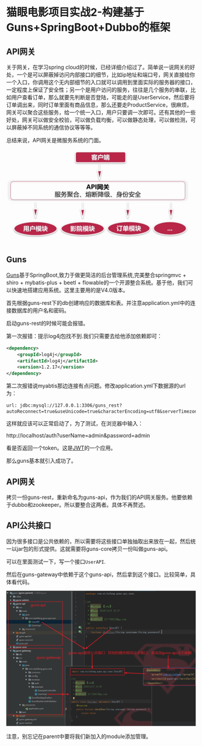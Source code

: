 # 猫眼电影项目实战2-构建基于Guns+SpringBoot+Dubbo的框架

## API网关


关于网关，在学习spring cloud的时候，已经详细介绍过了。简单说一说网关的好处，一个是可以屏蔽掉访问内部接口的细节，比如ip地址和端口号，网关直接给你一个入口，你调用这个无内部细节的入口就可以调用到里面实际的服务器的接口，一定程度上保证了安全性；另一个是用户访问的服务，往往是几个服务的串联，比如用户查看订单，那么就要先判断是否登陆，可能走的是UserService，然后要将订单调出来，同时订单里面有商品信息，那么还要走ProductService，很麻烦，网关可以聚合这些服务，给一个统一入口，用户只要调一次即可。还有其他的一些好处，网关可以做安全校验，可以做负载均衡，可以做静态处理，可以做检测，可以屏蔽掉不同系统的通信协议等等等。


总结来说，API网关是微服务系统的门面。


<div align="center">
    <img src="../../pic/maoyan/猫眼电影项目实战2-1.png" >
</div>

## Guns

[Guns](https://gitee.com/naan1993/guns/tree/v3.1/)基于SpringBoot,致力于做更简洁的后台管理系统,完美整合springmvc + shiro + mybatis-plus + beetl + flowable的一个开源整合系统。基于他，我们可以快速地搭建应用系统。这里主要用的是V4.0版本。

首先根据guns-rest下的db创建响应的数据库和表。并注意application.yml中的连接数据库的用户名和密码。

启动guns-rest的时候可能会报错。

第一次报错：提示log4j包找不到.我们只需要去给他添加依赖即可：


```xml
<dependency>
    <groupId>log4j</groupId>
    <artifactId>log4j</artifactId>
    <version>1.2.17</version>
</dependency>
```

第二次报错说myabtis那边连接有点问题。修改application.yml下数据源的url为：


```
url: jdbc:mysql://127.0.0.1:3306/guns_rest?autoReconnect=true&useUnicode=true&characterEncoding=utf8&serverTimezone=GMT%2B8
```


这样就应该可以正常启动了，为了测试，在浏览器中输入：

http://localhost/auth?userName=admin&password=admin

看是否返回一个token。这是[JWT](https://www.jianshu.com/p/576dbf44b2ae)的一个应用。

那么guns基本就引入成功了。



## API网关

拷贝一份guns-rest，重新命名为guns-api，作为我们的API网关服务。他要依赖于dubbo和zookeeper。所以要整合这两者。具体不再赘述。

## API公共接口

因为很多接口是公共依赖的，所以需要将这些接口单独抽取出来放在一起，然后统一以jar包的形式提供。这就需要将guns-core拷贝一份叫做guns-api。

可以在里面测试一下，写一个接口`UserAPI`.

然后在guns-gateway中依赖于这个guns-api，然后拿到这个接口。比较简单，具体看代码。


<div align="center">
    <img src="../../pic/maoyan/猫眼电影项目实战2-2.png" >
</div>


注意，别忘记在parent中要将我们新加入的module添加管理。